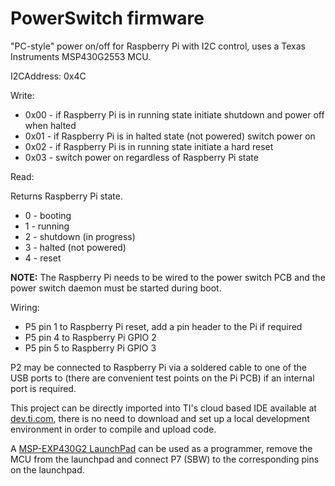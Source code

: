 # PowerSwitch firmware

"PC-style" power on/off for Raspberry Pi with I2C control, uses a Texas Instruments MSP430G2553 MCU.

I2CAddress: 0x4C

Write:

* 0x00 - if Raspberry Pi is in running state initiate shutdown and power off when halted
* 0x01 - if Raspberry Pi is in halted state (not powered) switch power on
* 0x02 - if Raspberry Pi is in running state initiate a hard reset
* 0x03 - switch power on regardless of Raspberry Pi state

Read:

Returns Raspberry Pi state.

* 0 - booting
* 1 - running
* 2 - shutdown (in progress)
* 3 - halted (not powered)
* 4 - reset

**NOTE:** The Raspberry Pi needs to be wired to the power switch PCB and the power switch daemon must be started during boot.

Wiring:

* P5 pin 1 to Raspberry Pi reset, add a pin header to the Pi if required
* P5 pin 4 to Raspberry Pi GPIO 2
* P5 pin 5 to Raspberry Pi GPIO 3

P2 may be connected to Raspberry Pi via a soldered cable to one of the USB ports to (there are convenient test points on the Pi PCB) if an internal port is required.

This project can be directly imported into TI's cloud based IDE available at [dev.ti.com](https://dev.ti.com), there is no need to download and set up a local development environment in order to compile and upload code.

A [MSP-EXP430G2 LaunchPad](http://www.ti.com/tool/MSP-EXP430G2) can be used as a programmer, remove the MCU from the launchpad and connect P7 \(SBW\) to the corresponding pins on the launchpad.
